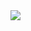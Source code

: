 
<img src="https://img.shields.io/badge/leeshgh235@gmail.com-EA4335?style=for-the-badge&logo=Gmail&logoColor=white">
